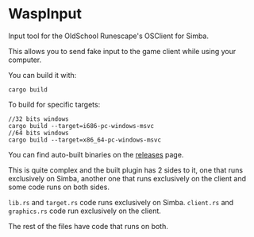 # WaspInput
Input tool for the OldSchool Runescape's OSClient for Simba.

This allows you to send fake input to the game client while using your computer.

You can build it with:
```
cargo build
```

To build for specific targets:
```
//32 bits windows
cargo build --target=i686-pc-windows-msvc
//64 bits windows
cargo build --target=x86_64-pc-windows-msvc
```

You can find auto-built binaries on the [releases](https://github.com/Torwent/wasp-input/releases) page.

This is quite complex and the built plugin has 2 sides to it, one that runs exclusively on Simba, another one that runs exclusively on the client and some code runs on both sides.

`lib.rs` and `target.rs` code runs exclusively on Simba.
`client.rs` and `graphics.rs` code run exclusively on the client.

The rest of the files have code that runs on both.